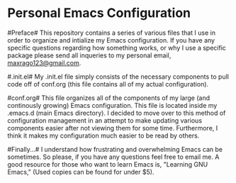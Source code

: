 # Personal Emacs Configuration

#Preface#
This repository contains a series of various files that I use in order to organize and intialize my Emacs configuration. If you have any specific questions regarding how something works, or why I use a specific package please send all inqueries to my personal email, maxrago123@gmail.com.

#.init.el#
My .init.el file simply consists of the necessary components to pull code off of conf.org (this file contains all of my actual configuration).

#conf.org#
This file organizes all of the components of my large (and continously growing) Emacs configuration. This file is located inside my .emacs.d (main Emacs directory). I decided to move over to this method of configuration management in an attempt to make updating various components easier after not viewing them for some time. Furthermore, I think it makes my configuration much easier to be read by others.

#Finally...#
I understand how frustrating and overwhelming Emacs can be sometimes. So please, if you have any questions feel free to email me. A good resource for those who want to learn Emacs is, "Learning GNU Emacs," (Used copies can be found for under $5).
